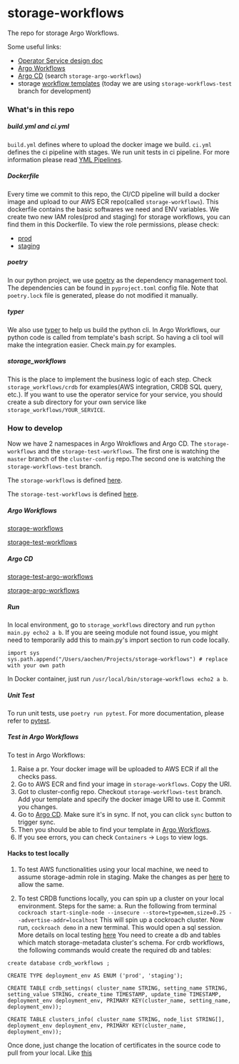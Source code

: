 # storage-workflows
The repo for storage Argo Workflows.

Some useful links:
 - [Operator Service design doc](https://docs.google.com/document/d/1paeLrixuwF9V_8LLMsiT6d3DpEoPo20lDKp9vNoDEv4/edit#heading=h.kmt9462l4emm)
 - [Argo Workflows](https://argo-workflows.infra-control-plane.doordash.red/workflows/storage-workflows?limit=50)
 - [Argo CD](https://argocd.infra-control-plane.doordash.red/) (search `storage-argo-workflows`)
 - storage [workflow templates](https://github.com/doordash/cluster-config/tree/master/argocd/workflows/storage) (today we are using `storage-workflows-test` branch for development)

### What's in this repo

##### build.yml and ci.yml
`build.yml` defines where to upload the docker image we build. `ci.yml` defines the ci pipeline with stages. We run unit tests in ci pipeline. For more information please read [YML Pipelines](https://doordash.atlassian.net/wiki/spaces/EJ/pages/1040121920/YML+Pipelines).
##### Dockerfile
Every time we commit to this repo, the CI/CD pipeline will build a docker image and upload to our AWS ECR repo(called `storage-workflows`). This dockerfile contains the basic softwares we need and ENV variables. 
We create two new IAM roles(prod and staging) for storage workflows, you can find them in this Dockerfile.
To view the role permissions, please check:
 - [prod](https://github.com/doordash/infrastructure/blob/master/prod/common/storage/iam.tf)
 - [staging](https://github.com/doordash/tf_account_staging/blob/master/services/common/storage/iam.tf)

##### poetry
In our python project, we use [poetry](https://python-poetry.org/) as the dependency management tool. The dependencies can be found in `pyproject.toml` config file. Note that `poetry.lock` file is generated, please do not modified it manually.

##### typer
We also use [typer](https://typer.tiangolo.com/) to help us build the python cli. In Argo Workflows, our python code is called from template's bash script. So having a cli tool will make the integration easier. Check main.py for examples.

##### storage_workflows
This is the place to implement the business logic of each step. Check `storage_workflows/crdb` for examples(AWS integration, CRDB SQL query, etc.). 
If you want to use the operator service for your service, you should create a sub directory for your own service like `storage_workflows/YOUR_SERVICE`.

### How to develop
Now we have 2 namespaces in Argo Wrokflows and Argo CD. The `storage-workflows` and the `storage-test-workflows`. The first one is watching the `master` branch of the `cluster-config` repo.The second one is watching the  `storage-workflows-test` branch.

The `storage-workflows` is defined [here](https://github.com/doordash/cluster-config/tree/master/argocd/workflows/storage).

The `storage-test-workflows` is defined [here](https://github.com/doordash/cluster-config/tree/master/argocd/workflows/storage-test).

##### Argo Workflows
[storage-workflows](https://argo-workflows.infra-control-plane.doordash.red/workflows/storage-workflows?limit=50)

[storage-test-workflows](https://argo-workflows.infra-control-plane.doordash.red/workflows/storage-test-workflows?limit=50)
##### Argo CD
[storage-test-argo-workflows](https://argocd.infra-control-plane.doordash.red/applications/argocd/storage-test-argo-workflows?view=tree&resource=)

[storage-argo-workflows](https://argocd.infra-control-plane.doordash.red/applications/argocd/storage-argo-workflows?view=tree&resource=)

##### Run
In local environment, go to `storage_workflows` directory and run `python main.py echo2 a b`.
If you are seeing module not found issue, you might need to temporarily add this to main.py's import section to run code locally.
```
import sys
sys.path.append("/Users/aochen/Projects/storage-workflows") # replace with your own path
```

In Docker container, just run `/usr/local/bin/storage-workflows echo2 a b`.
##### Unit Test
To run unit tests, use ```poetry run pytest```.
For more documentation, please refer to [pytest](https://docs.pytest.org/en/7.2.x/).

##### Test in Argo Workflows
To test in Argo Workflows:
1. Raise a pr. Your docker image will be uploaded to AWS ECR if all the checks pass.
2. Go to AWS ECR and find your image in `storage-workflows`. Copy the URI.
3. Got to cluster-config repo. Checkout `storage-workflows-test` branch. Add your template and specify the docker image URI to use it. Commit you changes.
4. Go to [Argo CD](https://argocd.infra-control-plane.doordash.red/). Make sure it's in sync. If not, you can click `sync` button to trigger sync.
5.  Then you should be able to find your template in [Argo Workflows](https://argo-workflows.infra-control-plane.doordash.red/workflows/storage-workflows?limit=50).
6.  If you see errors, you can check `Containers` -> `Logs` to view logs.

#### Hacks to test locally
1. To test AWS functionalities using your local machine, we need to assume storage-admin role in staging. Make the changes as per [here](https://github.com/doordash/storage-workflows/blob/79432eb45d51c2908d98186531b8d7a50e8a1c67/storage_workflows/setup_env.py) to allow the same.

2. To test CRDB functions locally, you can spin up a cluster on your local environment. Steps for the same: 
  a. Run the following from terminal 
```cockroach start-single-node --insecure --store=type=mem,size=0.25 --advertise-addr=localhost```
This will spin up a cockroach cluster. Now run, ```cockroach demo``` in a new terminal.  This would open a sql session. 
More details on local testing [here](https://www.cockroachlabs.com/docs/stable/local-testing.html)
You need to create a db and tables which match storage-metadata cluster's schema. For crdb workflows, the following commands would create the required db and tables:

```create database crdb_workflows ; ```

```CREATE TYPE deployment_env AS ENUM ('prod', 'staging');```

```CREATE TABLE crdb_settings( cluster_name STRING, setting_name STRING, setting_value STRING, create_time TIMESTAMP, update_time TIMESTAMP, deployment_env deployment_env, PRIMARY KEY(cluster_name, setting_name, deployment_env)); ```

```CREATE TABLE clusters_info( cluster_name STRING, node_list STRING[], deployment_env deployment_env, PRIMARY KEY(cluster_name, deployment_env)); ```


Once done, just change the location of certificates in the source code to pull from your local. Like [this](https://github.com/doordash/storage-workflows/blob/79432eb45d51c2908d98186531b8d7a50e8a1c67/storage_workflows/metadata_db/metadata_db_connection.py#L12)
